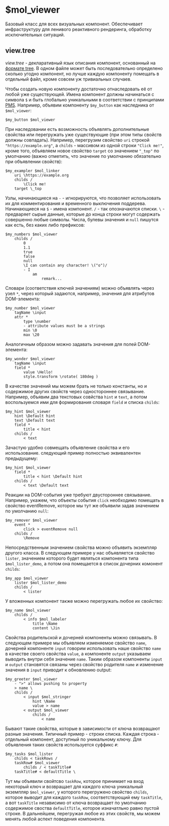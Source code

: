 # $mol_viewer

Базовый класс для всех визуальных компонент. Обеспечивает инфраструктуру для ленивого реактивного рендеринга, обработку исключительных ситуаций.

## view.tree

*view.tree* - декларативный язык описания компонент, основанный на [формате tree](https://github.com/nin-jin/tree.d). В одном файле может быть последовательно определено сколько угодно компонент, но лучше каждую компоненту помещать в отдельный файл, кроме совсем уж тривиальных случаев.

Чтобы создать новую компоненту достаточно отнаследовать её от любой уже существующей. Имена компонент должны начинаться с символа `$` и быть глобально уникальными в соответствии с принципами [PMS](https://github.com/nin-jin/pms). Например, объявим компоненту `$my_button` как наследника от `$mol_viewer`:

```tree
$my_button $mol_viewer
```

При наследовании есть возможность объявлять дополнительные свойства или перегружать уже существующие (при этом типы свойств должны совпадать). Например, перегрузим свойство `uri` строкой `"https://example.org"`, а `childs` - массивом из одной строки `"Click me!"`, кроме того, объявляем новое свойство `target` со значением `"_top"` по умолчанию (важно отметить, что значение по умолчанию обязательно при объявлении свойств):

```
$my_exampler $mol_linker
	uri \https://example.org
	childs /
		\Click me!
	target \_top
```

Узлы, начинающиеся на `-` - игнорируются, что позволяет использовать их для комментирования и временного выключения поддерева. Начинающиеся на `$` - имена компонент. `/` - так опозначаются списки. `\` - предваряет сырые данные, которые до конца строки могут содержать совершенно любые символы. Числа, булевы значения и `null` пишутся как есть, без каких либо префиксов:

```
$my_numbers $mol_viewer
	childs /
		0
		1.1
		true
		false
		null
		\I can contain any character! \("o")/
		- I
			am
				remark...
```

Словари (соответствия ключей значениям) можно объявлять через узел `*`, через который задаются, например, значения для атрибутов DOM-элемента:

```
$my_number $mol_viewer
	tagName \input
	attr *
		type \number
		- attribute values must be a strings
		min \0
		max \20
```

Аналогичным образом можно задавать значения для полей DOM-элемента:

```
$my_wonder $mol_viewer
	tagName \input
	field *
		value \Hello!
		style.transform \rotate( 180deg )
```

В качестве значений мы можем брать не только константы, но и содержимое других свойств через одностороннее связывание. Например, объявим два текстовых совйства `hint` и `text`, а потом воспользуемся ими для формирования словаря `field` и списка `childs`:

```
$my_hint $mol_viewer
	hint \Default hint
	text \Default text
	field *
		title < hint 
	childs /
		< text
```

Зачастую удобно совмещать объявление свойства и его использование. следующий пример полностью эквивалентен предыдущему:

```
$my_hint $mol_viewer
	field *
		title < hint \Default hint 
	childs /
		< text \Default text
```

Реакции на DOM-события уже требуют двустороннее связывание. Например, укажем, что объекты события `click` необходимо помещать в свойство eventRemove, которое мы тут же объявили задав значением по умолчанию `null`:

```
$my_remover $mol_viewer
	event *
		click > eventRemove null 
	childs /
		\Remove
```

Непосредственным значением свойства можно объявить экземпляр другого класса. В следующем примере у нас объявляется свойство `lister`, значением которого будет являться компонента типа `$mol_lister_demo`, а потом она помещается в список дочерних комонент `childs`:

```
$my_app $mol_viewer
	lister $mol_lister_demo
	childs /
		< lister
```

У вложенных компонент также можно перегружать любое их свойство:

```
$my_name $mol_viewer
	childs /
		< info $mol_labeler
			title \Name
			content \Jin
```

Свойства родительской и дочерней компоненты можно связывать. В следующем примере мы объявляем изменяемое свойство `name`, дочерней компоненте `input` говорим использовать наше свойство `name` в качестве своего свойства `value`, а компоненте `output` указываем выводить внутри себя значение `name`. Таким образом компоненты `input` и `output` становятся связаны через свойство родителя `name`  и изменение значения в `input` приводит к обновлению output:

```
$my_greeter $mol_viewer
	- ">" allows pushing to property
	> name \
	childs /
		< input $mol_stringer
			hint \Name
			value > name
		< output $mol_viewer
			childs /
				< name
```

Бывают такие свойства, которые в зависимости от ключа возвращают разные значения. Типичный пример - строки списка. Каждая строка - отдельный компонент, доступный по уникальному ключу. Для объявления таких свойств используется суффикс `#`:

```
$my_tasks $mol_lister
	childs < taskRows /
	taskRow# $mol_viewer
	 	childs / < taskTitle#
	taskTitle# < defaultTitle \
```

Тут мы объявили свойтсво `taskRow`, которое принимает на вход некоторый ключ и возвращает для каждого ключа уникальный экземпляр `$mol_viewer`, у которого перегружено свойство `childs`, которое выводит для каждого `taskRow`, соответствующий ему `taskTitle`, а вот `taskTitle` независимо от ключа возвращает по умолчанию содержимое своства `defaultTitle`, которое изначатльно равно пустой строке. В дальнейшем, перегружая любое из этих свойств, мы можем менять любой аспект поведения компонента.
